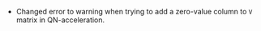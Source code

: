 - Changed error to warning when trying to add a zero-value column to `V` matrix in QN-acceleration.
